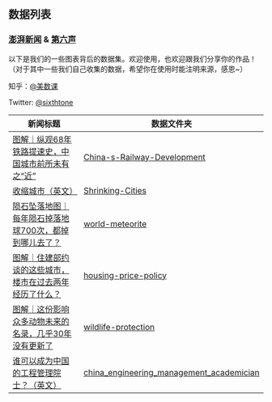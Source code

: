 ## 数据列表
### [澎湃新闻](http://www.thepaper.cn/list_25635) & [第六声](http://sixthtone.com/)

以下是我们的一些图表背后的数据集。欢迎使用，也欢迎跟我们分享你的作品！（对于其中一些我们自己收集的数据，希望你在使用时能注明来源，感恩~）

知乎：[@美数课](https://www.zhihu.com/people/mei-shu-ke/activities)

Twitter: [@sixthtone](https://twitter.com/SixthTone)

新闻标题 | 数据文件夹
---------|-------------
[图解｜纵观68年铁路提速史，中国城市前所未有之“近”](http://www.thepaper.cn/newsDetail_forward_1802134)|[China-s-Railway-Development](https://github.com/839-Studio/China-s-Railway-Development)
[收缩城市（英文）](http://interaction.sixthtone.com/feature/2018/shrinking-cities/index.html)|[Shrinking-Cities](https://github.com/839-Studio/Shrinking-Cities)
[陨石坠落地图｜每年陨石掉落地球700次，都掉到哪儿去了？](https://www.thepaper.cn/newsDetail_forward_2175730)|[world-meteorite](https://github.com/839-Studio/world-meteorite)
[图解｜住建部约谈的这些城市，楼市在过去两年经历了什么？](https://www.thepaper.cn/newsDetail_forward_2175230)|[housing-price-policy](https://github.com/839-Studio/housing-price-policy)
[图解｜这份影响众多动物未来的名录，几乎30年没有更新了](https://www.thepaper.cn/newsDetail_forward_2499998)|[wildlife-protection](https://github.com/839-Studio/wildlife-protection)
[谁可以成为中国的工程管理院士？（英文）](http://www.sixthtone.com/news/1003955/the-changing-faces-of-chinas-elite-academicians)|[china_engineering_management_academician](https://github.com/839-Studio/china_engineering_management_academician)
